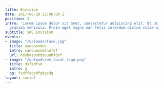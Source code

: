 ```yaml
---
title: Envision
date: 2017-06-29 22:06:00 Z
position: 3
intro: 'Lorem ipsum dolor sit amet, consectetur adipiscing elit. Ut ut odio nec mauris
  gravida vehicula. Proin eget magna non felis interdum dictum vitae sit amet eros. '
subtitle: SWE Envision
events:
- image: "/uploads/face.jpg"
  title: asnoasndos
  intro: sanduasndanufdf
  url: hduhasouhdsouahfdsf
- image: "/uploads/we_local_logo.png"
  title: dsfsdfsd
  intro: g
  gg: fsdffagsdfgdgsdg
layout: social
---
```


